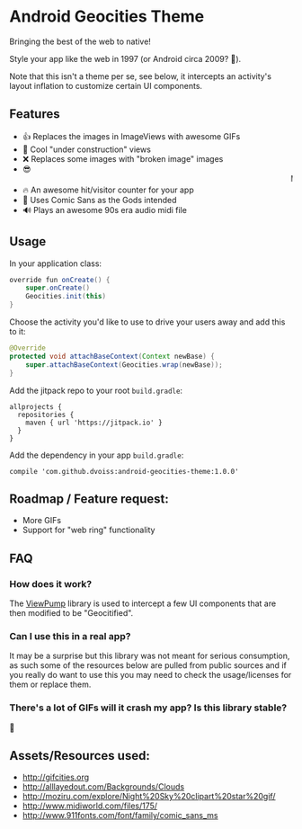 # Android Geocities Theme

Bringing the best of the web to native!

Style your app like the web in 1997 (or Android circa 2009? 🤔).

Note that this isn't a theme per se, see below, it intercepts an activity's layout inflation to customize certain UI components.

## Features

* 👍 Replaces the images in ImageViews with awesome GIFs
* 🚧 Cool "under construction" views
* ❌ Replaces some images with "broken image" images
* 😎 <marquee>Marquee and blink text</marquee>
* 🔥 An awesome hit/visitor counter for your app
* 🙏 Uses Comic Sans as the Gods intended
* 🔊 Plays an awesome 90s era audio midi file

## Usage

In your application class:

```java
override fun onCreate() {
    super.onCreate()
    Geocities.init(this)
}
```

Choose the activity you'd like to use to drive your users away and add this to it:

```java
@Override
protected void attachBaseContext(Context newBase) {
    super.attachBaseContext(Geocities.wrap(newBase));
}
```

Add the jitpack repo to your root `build.gradle`:

```
allprojects {
  repositories {
    maven { url 'https://jitpack.io' }
  }
}
```

Add the dependency in your app `build.gradle`:

```
compile 'com.github.dvoiss:android-geocities-theme:1.0.0'
```

## Roadmap / Feature request:

* More GIFs
* Support for "web ring" functionality

## FAQ

### How does it work?

The [ViewPump](https://github.com/InflationX/ViewPump) library is used to intercept a few UI components that are then modified to be "Geocitified".

### Can I use this in a real app?

It may be a surprise but this library was not meant for serious consumption, as such some of the resources below are pulled from public sources and if you really do want to use this you may need to check the usage/licenses for them or replace them.

### There's a lot of GIFs will it crash my app? Is this library stable?

🤷

## Assets/Resources used:

* http://gifcities.org
* http://alllayedout.com/Backgrounds/Clouds
* http://moziru.com/explore/Night%20Sky%20clipart%20star%20gif/
* http://www.midiworld.com/files/175/
* http://www.911fonts.com/font/family/comic_sans_ms
